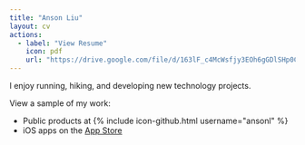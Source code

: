 ```yaml
---
title: "Anson Liu"
layout: cv
actions:
  - label: "View Resume"
    icon: pdf
    url: "https://drive.google.com/file/d/163lF_c4McWsfjy3EOh6gGDlSHp0Clfg3/view?usp=sharing"
---
```


I enjoy running, hiking, and developing new technology projects.

View a sample of my work:

- Public products at {% include icon-github.html username="ansonl" %}
- iOS apps on the [App Store](https://itunes.apple.com/us/developer/anson-liu/id1024660369)
